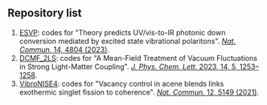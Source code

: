 ## Repository list
1. [ESVP](https://github.com/tempelaar-team/ESVP): codes for "Theory predicts UV/vis-to-IR photonic down conversion mediated by excited state vibrational polaritons". [*Nat. Commun.* 14, 4804 (2023)](https://doi.org/10.1038/s41467-023-40400-z).
1. [DCMF_2LS](https://github.com/tempelaar-team/DCMF_2LS): codes for "A Mean-Field Treatment of Vacuum Fluctuations in Strong Light-Matter Coupling". [*J. Phys. Chem. Lett.* 2023, 14, 5, 1253–1258](https://pubs.acs.org/doi/full/10.1021/acs.jpclett.2c03724). 
1.  [VibroNISE4](https://github.com/tempelaar-team/VibroNISE4): codes for "Vacancy control in acene blends links exothermic singlet fission to coherence". [*Nat. Commun.* 12, 5149 (2021)](https://doi.org/10.1038/s41467-021-25395-9).
